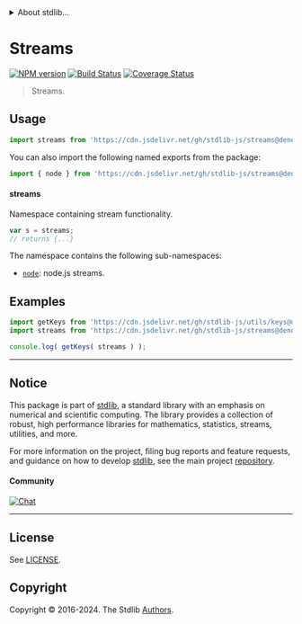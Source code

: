 <!--

@license Apache-2.0

Copyright (c) 2018 The Stdlib Authors.

Licensed under the Apache License, Version 2.0 (the "License");
you may not use this file except in compliance with the License.
You may obtain a copy of the License at

   http://www.apache.org/licenses/LICENSE-2.0

Unless required by applicable law or agreed to in writing, software
distributed under the License is distributed on an "AS IS" BASIS,
WITHOUT WARRANTIES OR CONDITIONS OF ANY KIND, either express or implied.
See the License for the specific language governing permissions and
limitations under the License.

-->


<details>
  <summary>
    About stdlib...
  </summary>
  <p>We believe in a future in which the web is a preferred environment for numerical computation. To help realize this future, we've built stdlib. stdlib is a standard library, with an emphasis on numerical and scientific computation, written in JavaScript (and C) for execution in browsers and in Node.js.</p>
  <p>The library is fully decomposable, being architected in such a way that you can swap out and mix and match APIs and functionality to cater to your exact preferences and use cases.</p>
  <p>When you use stdlib, you can be absolutely certain that you are using the most thorough, rigorous, well-written, studied, documented, tested, measured, and high-quality code out there.</p>
  <p>To join us in bringing numerical computing to the web, get started by checking us out on <a href="https://github.com/stdlib-js/stdlib">GitHub</a>, and please consider <a href="https://opencollective.com/stdlib">financially supporting stdlib</a>. We greatly appreciate your continued support!</p>
</details>

# Streams

[![NPM version][npm-image]][npm-url] [![Build Status][test-image]][test-url] [![Coverage Status][coverage-image]][coverage-url] <!-- [![dependencies][dependencies-image]][dependencies-url] -->

> Streams.



<section class="usage">

## Usage

```javascript
import streams from 'https://cdn.jsdelivr.net/gh/stdlib-js/streams@deno/mod.js';
```

You can also import the following named exports from the package:

```javascript
import { node } from 'https://cdn.jsdelivr.net/gh/stdlib-js/streams@deno/mod.js';
```

#### streams

Namespace containing stream functionality.

```javascript
var s = streams;
// returns {...}
```

The namespace contains the following sub-namespaces:

<!-- <toc pattern="*"> -->

<div class="namespace-toc">

-   <span class="signature">[`node`][@stdlib/streams/node]</span><span class="delimiter">: </span><span class="description">node.js streams.</span>

</div>

<!-- </toc> -->

</section>

<!-- /.usage -->

<section class="examples">

## Examples

<!-- TODO: better examples -->

<!-- eslint no-undef: "error" -->

```javascript
import getKeys from 'https://cdn.jsdelivr.net/gh/stdlib-js/utils/keys@deno/mod.js';
import streams from 'https://cdn.jsdelivr.net/gh/stdlib-js/streams@deno/mod.js';

console.log( getKeys( streams ) );
```

</section>

<!-- /.examples -->

<!-- Section for related `stdlib` packages. Do not manually edit this section, as it is automatically populated. -->

<section class="related">

</section>

<!-- /.related -->

<!-- Section for all links. Make sure to keep an empty line after the `section` element and another before the `/section` close. -->


<section class="main-repo" >

* * *

## Notice

This package is part of [stdlib][stdlib], a standard library with an emphasis on numerical and scientific computing. The library provides a collection of robust, high performance libraries for mathematics, statistics, streams, utilities, and more.

For more information on the project, filing bug reports and feature requests, and guidance on how to develop [stdlib][stdlib], see the main project [repository][stdlib].

#### Community

[![Chat][chat-image]][chat-url]

---

## License

See [LICENSE][stdlib-license].


## Copyright

Copyright &copy; 2016-2024. The Stdlib [Authors][stdlib-authors].

</section>

<!-- /.stdlib -->

<!-- Section for all links. Make sure to keep an empty line after the `section` element and another before the `/section` close. -->

<section class="links">

[npm-image]: http://img.shields.io/npm/v/@stdlib/streams.svg
[npm-url]: https://npmjs.org/package/@stdlib/streams

[test-image]: https://github.com/stdlib-js/streams/actions/workflows/test.yml/badge.svg?branch=v0.3.1
[test-url]: https://github.com/stdlib-js/streams/actions/workflows/test.yml?query=branch:v0.3.1

[coverage-image]: https://img.shields.io/codecov/c/github/stdlib-js/streams/main.svg
[coverage-url]: https://codecov.io/github/stdlib-js/streams?branch=main

<!--

[dependencies-image]: https://img.shields.io/david/stdlib-js/streams.svg
[dependencies-url]: https://david-dm.org/stdlib-js/streams/main

-->

[chat-image]: https://img.shields.io/gitter/room/stdlib-js/stdlib.svg
[chat-url]: https://app.gitter.im/#/room/#stdlib-js_stdlib:gitter.im

[stdlib]: https://github.com/stdlib-js/stdlib

[stdlib-authors]: https://github.com/stdlib-js/stdlib/graphs/contributors

[umd]: https://github.com/umdjs/umd
[es-module]: https://developer.mozilla.org/en-US/docs/Web/JavaScript/Guide/Modules

[deno-url]: https://github.com/stdlib-js/streams/tree/deno
[deno-readme]: https://github.com/stdlib-js/streams/blob/deno/README.md
[umd-url]: https://github.com/stdlib-js/streams/tree/umd
[umd-readme]: https://github.com/stdlib-js/streams/blob/umd/README.md
[esm-url]: https://github.com/stdlib-js/streams/tree/esm
[esm-readme]: https://github.com/stdlib-js/streams/blob/esm/README.md
[branches-url]: https://github.com/stdlib-js/streams/blob/main/branches.md

[stdlib-license]: https://raw.githubusercontent.com/stdlib-js/streams/main/LICENSE

<!-- <toc-links> -->

[@stdlib/streams/node]: https://github.com/stdlib-js/streams/tree/main/node

<!-- </toc-links> -->

</section>

<!-- /.links -->

